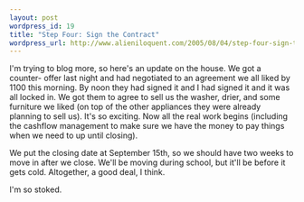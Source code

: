 ```yaml
---
layout: post
wordpress_id: 19
title: "Step Four: Sign the Contract"
wordpress_url: http://www.alieniloquent.com/2005/08/04/step-four-sign-the-contract/
---
```

I'm trying to blog more, so here's an update on the house. We got a counter-
offer last night and had negotiated to an agreement we all liked by 1100 this
morning. By noon they had signed it and I had signed it and it was all locked
in. We got them to agree to sell us the washer, drier, and some furniture we
liked (on top of the other appliances they were already planning to sell us).
It's so exciting. Now all the real work begins (including the cashflow
management to make sure we have the money to pay things when we need to up
until closing).

We put the closing date at September 15th, so we should have two weeks to move
in after we close. We'll be moving during school, but it'll be before it gets
cold. Altogether, a good deal, I think.

I'm so stoked.


